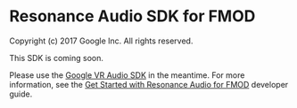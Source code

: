 Resonance Audio SDK for FMOD
=====================
Copyright (c) 2017 Google Inc.  All rights reserved.

This SDK is coming soon. 

Please use the [Google VR Audio SDK](//github.com/googlevr/gvr-audio-fmod-sdk) in the meantime. For more information, see the [Get Started with Resonance Audio for FMOD](//developers.google.com/resonance-audio/develop/fmod/getting-started) developer guide.